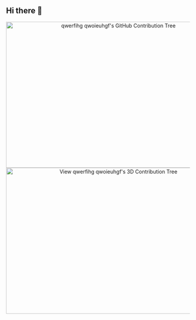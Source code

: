 ## Hi there 👋

<!--
**rinojsajum/rinojsajum** is a ✨ _special_ ✨ repository because its `README.md` (this file) appears on your GitHub profile.

Here are some ideas to get you started:

- 🔭 I’m currently working on ...
- 🌱 I’m currently learning ...
- 👯 I’m looking to collaborate on ...
- 🤔 I’m looking for help with ...
- 💬 Ask me about ...
- 📫 How to reach me: ...
- 😄 Pronouns: ...
- ⚡ Fun fact: ...
-->
<!--
<div align="center">
  <img src="https://rinojsajum.github.io/gittree/embed.html?user=rinojsajum" 
       alt="My GitHub Contribution Tree" 
       width="600" 
       height="400"/>
</div>
-->

<!--![Profile Card](https://rinojsajum.github.io/gittree/embed.html?user=rinojsajum) -->

<!-- 3D GitHub Contribution Tree -->
<div align="center">
  <img src="https://rinojsajum.github.io/gittree/index.html?user=qwerfihg qwoieuhgf&embed=true" alt="qwerfihg qwoieuhgf's GitHub Contribution Tree" width="600" height="400"/>
</div>

<!-- Alternative: Direct link -->
<div align="center">
  <a href="https://rinojsajum.github.io/gittree/index.html?user=qwerfihg qwoieuhgf">
    <img src="https://rinojsajum.github.io/gittree/index.html?user=qwerfihg qwoieuhgf&embed=true" alt="View qwerfihg qwoieuhgf's 3D Contribution Tree" width="600" height="400"/>
  </a>
</div>
